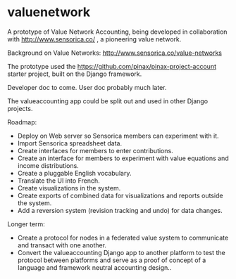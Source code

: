 valuenetwork
=====================

A prototype of Value Network Accounting, being developed in collaboration with http://www.sensorica.co/ , a pioneering value network.

Background on Value Networks: http://www.sensorica.co/value-networks

The prototype used the https://github.com/pinax/pinax-project-account starter project, built on the Django framework.

Developer doc to come.  User doc probably much later.

The valueaccounting app could be split out and used in other Django projects.

Roadmap:

* Deploy on Web server so Sensorica members can experiment with it.
* Import Sensorica spreadsheet data.
* Create interfaces for members to enter contributions.
* Create an interface for members to experiment with value equations and income distributions.
* Create a pluggable English vocabulary.
* Translate the UI into French.
* Create visualizations in the system.
* Create exports of combined data for visualizations and reports outside the system.
* Add a reversion system (revision tracking and undo) for data changes.

Longer term:
* Create a protocol for nodes in a federated value system to communicate and transact with one another.
* Convert the valueaccounting Django app to another platform to test the protocol between platforms and serve as a proof of concept of a language and framework neutral accounting design..

